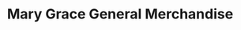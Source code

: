 ---
title: "Mary Grace General Merchandise"
url: /taytay/mary-grace-general-merchandise/
shop: general
---